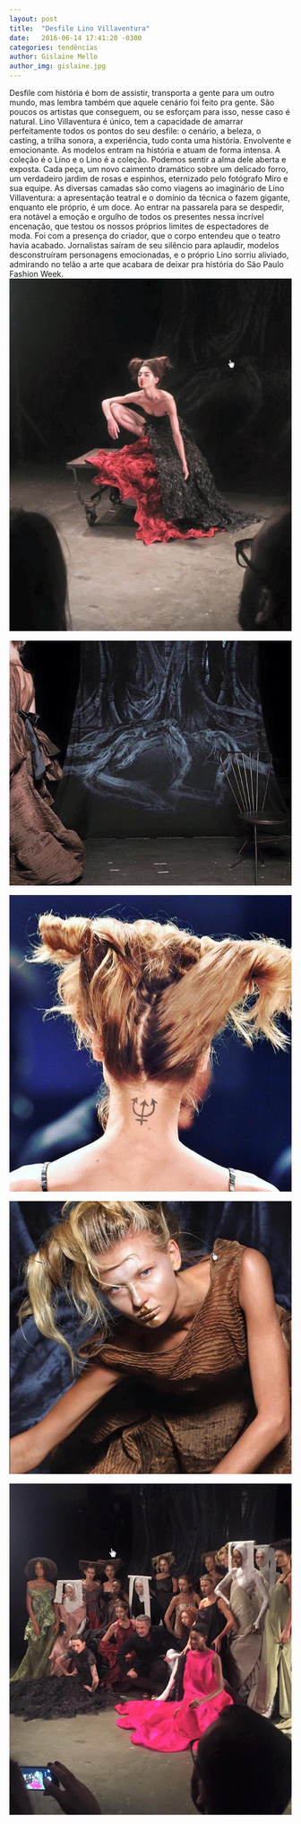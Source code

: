 ```yaml
---
layout: post
title:  "Desfile Lino Villaventura"
date:   2016-06-14 17:41:20 -0300
categories: tendências
author: Gislaine Mello
author_img: gislaine.jpg
---
```


Desfile com história é bom de assistir, transporta a gente para um outro mundo, mas lembra também que aquele cenário foi feito pra gente. São poucos os artistas que conseguem, ou se esforçam para isso, nesse caso é natural. Lino Villaventura é único, tem a capacidade de amarrar perfeitamente todos os pontos do seu desfile: o cenário, a beleza, o casting, a trilha sonora, a experiência, tudo conta uma história. Envolvente e emocionante. As modelos entram na história e atuam de forma intensa. A coleção é o Lino e o Lino é a coleção. Podemos sentir a alma dele aberta e exposta. Cada peça, um novo caimento dramático sobre um delicado forro, um verdadeiro jardim de rosas e espinhos, eternizado pelo fotógrafo Miro e sua equipe. As diversas camadas são como viagens ao imaginário de Lino Villaventura: a apresentação teatral e o domínio da técnica o fazem gigante, enquanto ele próprio, é um doce. Ao entrar na passarela para se despedir, era notável a emoção e orgulho de todos os presentes nessa incrível encenação, que testou os nossos próprios limites de espectadores de moda. Foi com a presença do criador, que o corpo entendeu que o teatro havia acabado. Jornalistas saíram de seu silêncio para aplaudir, modelos desconstruíram personagens emocionadas, e o próprio Lino sorriu aliviado, admirando no telão a arte que acabara de deixar pra história do São Paulo Fashion Week.
![](https://github.com/alessandrostein/blog-fashion-hug/blob/gh-pages/images/posts/ScreenHunter_610%20Jun.%2014%2012.50.jpg)

![](https://github.com/alessandrostein/blog-fashion-hug/blob/gh-pages/images/posts/ScreenHunter_611%20Jun.%2014%2012.50.jpg)

![](https://github.com/alessandrostein/blog-fashion-hug/blob/gh-pages/images/posts/ScreenHunter_612%20Jun.%2014%2012.50.jpg)

![](https://github.com/alessandrostein/blog-fashion-hug/blob/gh-pages/images/posts/ScreenHunter_613%20Jun.%2014%2012.50.jpg)

![](https://github.com/alessandrostein/blog-fashion-hug/blob/gh-pages/images/posts/ScreenHunter_614%20Jun.%2014%2012.50.jpg)
